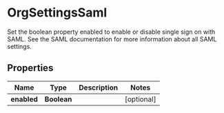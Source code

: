

# OrgSettingsSaml

Set the boolean property enabled to enable or disable single sign on with SAML. See the SAML documentation for more information about all SAML settings.
## Properties

Name | Type | Description | Notes
------------ | ------------- | ------------- | -------------
**enabled** | **Boolean** |  |  [optional]




